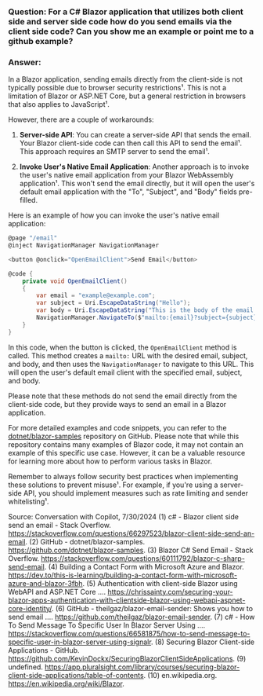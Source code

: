 ### Question: For a C# Blazor application that utilizes both client side and server side code how do you send emails via the client side code?  Can you show me an example or point me to a github example?



### Answer:
In a Blazor application, sending emails directly from the client-side is not typically possible due to browser security restrictions¹. This is not a limitation of Blazor or ASP.NET Core, but a general restriction in browsers that also applies to JavaScript¹.

However, there are a couple of workarounds:

1. **Server-side API**: You can create a server-side API that sends the email. Your Blazor client-side code can then call this API to send the email¹. This approach requires an SMTP server to send the email¹.

2. **Invoke User's Native Email Application**: Another approach is to invoke the user's native email application from your Blazor WebAssembly application¹. This won't send the email directly, but it will open the user's default email application with the "To", "Subject", and "Body" fields pre-filled.

Here is an example of how you can invoke the user's native email application:

```csharp
@page "/email"
@inject NavigationManager NavigationManager

<button @onclick="OpenEmailClient">Send Email</button>

@code {
    private void OpenEmailClient()
    {
        var email = "example@example.com";
        var subject = Uri.EscapeDataString("Hello");
        var body = Uri.EscapeDataString("This is the body of the email.");
        NavigationManager.NavigateTo($"mailto:{email}?subject={subject}&body={body}", forceLoad: true);
    }
}
```

In this code, when the button is clicked, the `OpenEmailClient` method is called. This method creates a `mailto:` URL with the desired email, subject, and body, and then uses the `NavigationManager` to navigate to this URL. This will open the user's default email client with the specified email, subject, and body.

Please note that these methods do not send the email directly from the client-side code, but they provide ways to send an email in a Blazor application.

For more detailed examples and code snippets, you can refer to the [dotnet/blazor-samples](^5^) repository on GitHub. Please note that while this repository contains many examples of Blazor code, it may not contain an example of this specific use case. However, it can be a valuable resource for learning more about how to perform various tasks in Blazor. 

Remember to always follow security best practices when implementing these solutions to prevent misuse¹. For example, if you're using a server-side API, you should implement measures such as rate limiting and sender whitelisting¹.

Source: Conversation with Copilot, 7/30/2024
(1) c# - Blazor client side send an email - Stack Overflow. https://stackoverflow.com/questions/66297523/blazor-client-side-send-an-email.
(2) GitHub - dotnet/blazor-samples. https://github.com/dotnet/blazor-samples.
(3) Blazor C# Send Email - Stack Overflow. https://stackoverflow.com/questions/60111792/blazor-c-sharp-send-email.
(4) Building a Contact Form with Microsoft Azure and Blazor. https://dev.to/this-is-learning/building-a-contact-form-with-microsoft-azure-and-blazor-3fbh.
(5) Authentication with client-side Blazor using WebAPI and ASP.NET Core .... https://chrissainty.com/securing-your-blazor-apps-authentication-with-clientside-blazor-using-webapi-aspnet-core-identity/.
(6) GitHub - theilgaz/blazor-email-sender: Shows you how to send email .... https://github.com/theilgaz/blazor-email-sender.
(7) c# - How To Send Message To Specific User In Blazor Server Using .... https://stackoverflow.com/questions/66581875/how-to-send-message-to-specific-user-in-blazor-server-using-signalr.
(8) Securing Blazor Client-side Applications - GitHub. https://github.com/KevinDockx/SecuringBlazorClientSideApplications.
(9) undefined. https://app.pluralsight.com/library/courses/securing-blazor-client-side-applications/table-of-contents.
(10) en.wikipedia.org. https://en.wikipedia.org/wiki/Blazor.